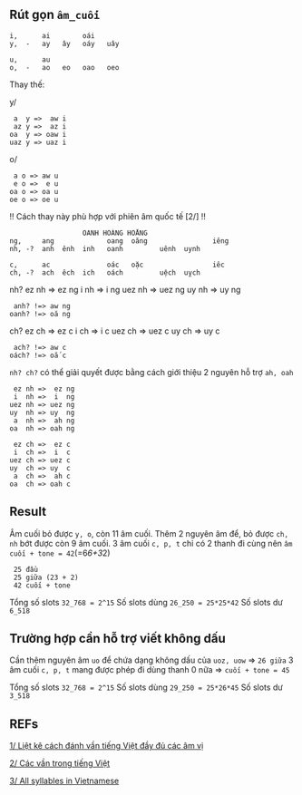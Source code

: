 ## Rút gọn `âm_cuối`

    i,      ai        oái
    y,  -   ay   ây   oáy   uây

    u,      au
    o,  -   ao   eo   oao   oeo

Thay thế:

y/

     a  y =>  aw i
     az y =>  az i
    oa  y => oaw i
    uaz y => uaz i

o/

     a o => aw u
     e o =>  e u
    oa o => oa u
    oe o => oe u

!! Cách thay này phù hợp với phiên âm quốc tế [2/] !!

                      OANH HOÀNG HOẰNG
    ng,     ang             oang  oăng                iêng
    nh, -?  anh  ênh  inh   oanh         uênh  uynh

    c,      ac              oác   oặc                 iêc
    ch, -?  ach  êch  ich   oách         uệch  uỵch  

nh?
     ez nh =>  ez ng
     i  nh =>  i  ng
    uez nh => uez ng
    uy  nh => uy  ng

     anh? !=> aw ng
    oanh? !=> oă ng

ch?
     ez ch =>  ez c
     i  ch =>  i  c
    uez ch => uez c
    uy  ch => uy  c

     ach? !=> aw c
    oách? !=> oắ c


`nh? ch?` có thể giải quyết được bằng cách giới thiệu 2 nguyên hỗ trợ `ah, oah`

     ez nh =>  ez ng
     i  nh =>  i  ng
    uez nh => uez ng
    uy  nh => uy  ng
     a  nh =>  ah ng
    oa  nh => oah ng

     ez ch =>  ez c
     i  ch =>  i  c
    uez ch => uez c
    uy  ch => uy  c
     a  ch =>  ah c
    oa  ch => oah c


## Result

Âm cuối bỏ được `y, o`, còn 11 âm cuối.
Thêm 2 nguyên âm để, bỏ được `ch, nh` bớt được còn 9 âm cuối. 
3 âm cuối `c, p, t` chỉ có 2 thanh đi cùng nên `âm cuối + tone = 42`(=6*6+3*2)

     25 đầu
     25 giữa (23 + 2)
     42 cuối + tone

Tổng số slots `32_768 = 2^15`
Số slots dùng `26_250 = 25*25*42`
Số slots dư    `6_518`


## Trường hợp cần hỗ trợ viết không dấu

Cần thêm nguyên âm `uo` để chứa dạng không dấu của `uoz, uow` => `26 giữa`
3 âm cuối `c, p, t` mang được phép đi dùng thanh 0 nữa => `cuối + tone = 45`

Tổng số slots `32_768 = 2^15`
Số slots dùng `29_250 = 25*26*45`
Số slots dư    `3_518`


## REFs

[1/ Liệt kê cách đánh vần tiếng Việt đầy đủ các âm vị](https://sites.google.com/site/sachquocngu/chuong-5/bai-75)


[2/ Các vần trong tiếng Việt](https://vi.wikipedia.org/wiki/Âm_vị_h%E1%BB%8Dc_tiếng_Việt#.C3.82m_ti.E1.BA.BFt_v.C3.A0_s.E1.BA.AFp_x.E1.BA.BFp_.C3.A2m)

[3/ All syllables in Vietnamese](http://www.hieuthi.com/blog/2017/03/21/all-vietnamese-syllables.html)